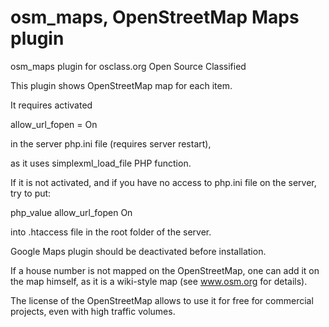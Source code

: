 osm_maps, OpenStreetMap Maps plugin
========

osm_maps plugin for osclass.org Open Source Classified

This plugin shows OpenStreetMap map for each item.

It requires activated

allow_url_fopen = On

in the server php.ini file (requires server restart),

as it uses simplexml_load_file PHP function.

If it is not activated, and if you have no access to php.ini file on the server, try to put: 

php_value allow_url_fopen On 

into .htaccess file in the root folder of the server.

Google Maps plugin should be deactivated before installation.

If a house number is not mapped on the OpenStreetMap, one can add it on the map himself, as it is a wiki-style map (see www.osm.org for details).

The license of the OpenStreetMap allows to use it for free for commercial projects, even with high traffic volumes.
